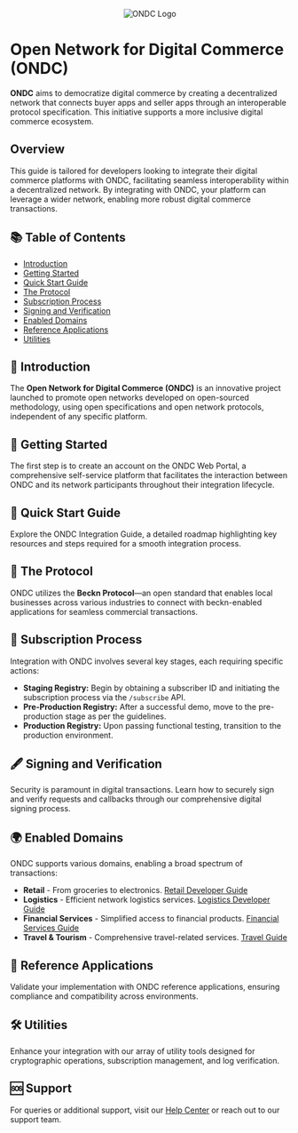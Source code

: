 <p align="center">
  <img src="https://ondc.org/assets/theme/images/ecom/how-will-change-snap.svg?v=f86d4cd703" alt="ONDC Logo"/>
</p>

# Open Network for Digital Commerce (ONDC)

**ONDC** aims to democratize digital commerce by creating a decentralized network that connects buyer apps and seller apps through an interoperable protocol specification. This initiative supports a more inclusive digital commerce ecosystem.

## Overview

This guide is tailored for developers looking to integrate their digital commerce platforms with ONDC, facilitating seamless interoperability within a decentralized network. By integrating with ONDC, your platform can leverage a wider network, enabling more robust digital commerce transactions.

## 📚 Table of Contents

- [Introduction](#introduction)
- [Getting Started](#getting-started)
- [Quick Start Guide](#quick-start-guide)
- [The Protocol](#the-protocol)
- [Subscription Process](#subscription-process)
- [Signing and Verification](#signing-and-verification)
- [Enabled Domains](#enabled-domains)
- [Reference Applications](#reference-applications)
- [Utilities](#utilities)

## 🌟 Introduction

The **Open Network for Digital Commerce (ONDC)** is an innovative project launched to promote open networks developed on open-sourced methodology, using open specifications and open network protocols, independent of any specific platform.

## 🚀 Getting Started

The first step is to create an account on the ONDC Web Portal, a comprehensive self-service platform that facilitates the interaction between ONDC and its network participants throughout their integration lifecycle.

## 🌟 Quick Start Guide

Explore the ONDC Integration Guide, a detailed roadmap highlighting key resources and steps required for a smooth integration process.

## 🔗 The Protocol

ONDC utilizes the **Beckn Protocol**—an open standard that enables local businesses across various industries to connect with beckn-enabled applications for seamless commercial transactions.

## 📜 Subscription Process

Integration with ONDC involves several key stages, each requiring specific actions:

- **Staging Registry:** Begin by obtaining a subscriber ID and initiating the subscription process via the `/subscribe` API.
- **Pre-Production Registry:** After a successful demo, move to the pre-production stage as per the guidelines.
- **Production Registry:** Upon passing functional testing, transition to the production environment.

## 🖋️ Signing and Verification

Security is paramount in digital transactions. Learn how to securely sign and verify requests and callbacks through our comprehensive digital signing process.

## 🌍 Enabled Domains

ONDC supports various domains, enabling a broad spectrum of transactions:

- **Retail** - From groceries to electronics. [Retail Developer Guide](#)
- **Logistics** - Efficient network logistics services. [Logistics Developer Guide](#)
- **Financial Services** - Simplified access to financial products. [Financial Services Guide](#)
- **Travel & Tourism** - Comprehensive travel-related services. [Travel Guide](#)

## 📲 Reference Applications

Validate your implementation with ONDC reference applications, ensuring compliance and compatibility across environments.

## 🛠️ Utilities

Enhance your integration with our array of utility tools designed for cryptographic operations, subscription management, and log verification.

## 🆘 Support

For queries or additional support, visit our [Help Center](#) or reach out to our support team.

